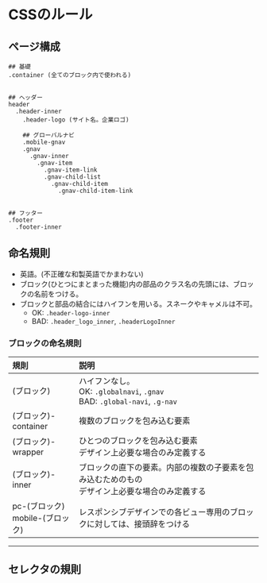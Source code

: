 # CSSのルール

## ページ構成

```
## 基礎
.container (全てのブロック内で使われる)


## ヘッダー
header 
  .header-inner
    .header-logo (サイト名。企業ロゴ)

    ## グローバルナビ
    .mobile-gnav
    .gnav
      .gnav-inner
        .gnav-item
          .gnav-item-link
          .gnav-child-list
            .gnav-child-item
              .gnav-child-item-link


## フッター
.footer
  .footer-inner

```

## 命名規則
- 英語。(不正確な和製英語でかまわない)
- ブロック(ひとつにまとまった機能)内の部品のクラス名の先頭には、ブロックの名前をつける。
- ブロックと部品の結合にはハイフンを用いる。スネークやキャメルは不可。
    - OK: `.header-logo-inner`
    - BAD: `.header_logo_inner`, `.headerLogoInner`

### ブロックの命名規則
|規則|説明|
|:--|:--|
|(ブロック)           |ハイフンなし。<br>OK: `.globalnavi`, `.gnav`<br>BAD: `.global-navi`, `.g-nav`|
|(ブロック)-container |複数のブロックを包み込む要素|
|(ブロック)-wrapper   |ひとつのブロックを包み込む要素<br>デザイン上必要な場合のみ定義する|
|(ブロック)-inner     |ブロックの直下の要素。内部の複数の子要素を包み込むためのもの<br>デザイン上必要な場合のみ定義する|
|pc-(ブロック)<br>mobile-(ブロック)|レスポンシブデザインでの各ビュー専用のブロックに対しては、接頭辞をつける|

- - - - - - - - - - - - - - - - - - -
## セレクタの規則